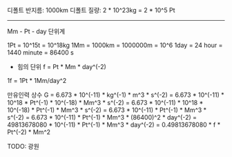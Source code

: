 <!--
 Copyright (c) 2014, 임경현
 All rights reserved.
 
 Redistribution and use in source and binary forms, with or without
 modification, are permitted provided that the following conditions are met:
 
 * Redistributions of source code must retain the above copyright notice, this
   list of conditions and the following disclaimer.
 
 * Redistributions in binary form must reproduce the above copyright notice,
   this list of conditions and the following disclaimer in the documentation
   and/or other materials provided with the distribution.
 
 THIS SOFTWARE IS PROVIDED BY THE COPYRIGHT HOLDERS AND CONTRIBUTORS "AS IS"
 AND ANY EXPRESS OR IMPLIED WARRANTIES, INCLUDING, BUT NOT LIMITED TO, THE
 IMPLIED WARRANTIES OF MERCHANTABILITY AND FITNESS FOR A PARTICULAR PURPOSE ARE
 DISCLAIMED. IN NO EVENT SHALL THE COPYRIGHT HOLDER OR CONTRIBUTORS BE LIABLE
 FOR ANY DIRECT, INDIRECT, INCIDENTAL, SPECIAL, EXEMPLARY, OR CONSEQUENTIAL
 DAMAGES (INCLUDING, BUT NOT LIMITED TO, PROCUREMENT OF SUBSTITUTE GOODS OR
 SERVICES; LOSS OF USE, DATA, OR PROFITS; OR BUSINESS INTERRUPTION) HOWEVER
 CAUSED AND ON ANY THEORY OF LIABILITY, WHETHER IN CONTRACT, STRICT LIABILITY,
 OR TORT (INCLUDING NEGLIGENCE OR OTHERWISE) ARISING IN ANY WAY OUT OF THE USE
 OF THIS SOFTWARE, EVEN IF ADVISED OF THE POSSIBILITY OF SUCH DAMAGE.
-->

디폴트 반지름: 1000km
디폴트 질량: 2 * 10^23kg = 2 * 10^5 Pt

---

Mm - Pt - day 단위계

1Pt = 10^15t = 10^18kg
1Mm = 1000km = 1000000m = 10^6
1day = 24 hour = 1440 minute = 86400 s

- 힘의 단위 f = Pt * Mm * day^(-2)

1f = 1Pt * 1Mm/day^2

만유인력 상수 G = 6.673 * 10^(-11) * kg^(-1) * m^3 * s^(-2)
= 6.673 * 10^(-11) * 10^18 * Pt^(-1) * 10^(-18) * Mm^3 * s^(-2)
= 6.673 * 10^(-11) * 10^18 * 10^(-18) * Pt^(-1) * Mm^3 * s^(-2)
= 6.673 * 10^(-11) * Pt^(-1) * Mm^3 * s^(-2)
= 6.673 * 10^(-11) * Pt^(-1) * Mm^3 * (86400)^2 * day^(-2)
= 49813678080 * 10^(-11) * Pt^(-1) * Mm^3 * day^(-2)
= 0.49813678080 * f * Pt^(-2) * Mm^2


TODO: 광원
